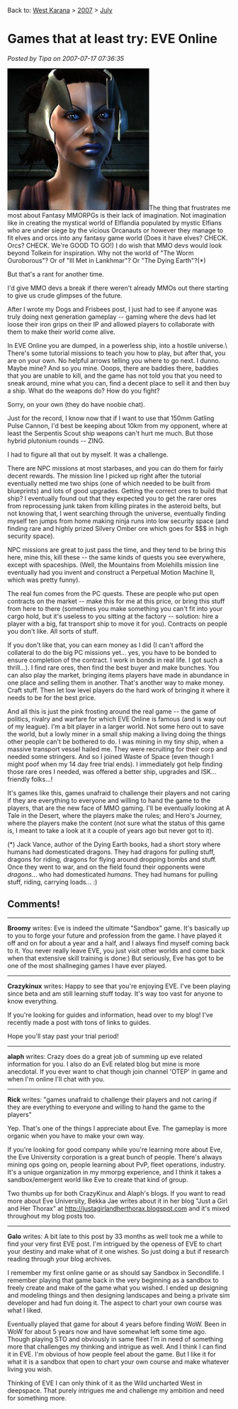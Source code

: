 Back to: [West Karana](/posts/westkarana.md) > [2007](/posts/2007/westkarana.md) > [July](./westkarana.md)
# Games that at least try: EVE Online

*Posted by Tipa on 2007-07-17 07:36:35*

![650627757.jpg](../../../uploads/2007/07/650627757.jpg)The thing that frustrates me most about Fantasy MMORPGs is their lack of imagination. Not imagination like in creating the mystical world of Elflandia populated by mystic Elfians who are under siege by the vicious Orcanauts or however they manage to fit elves and orcs into any fantasy game world (Does it have elves? CHECK. Orcs? CHECK. We're GOOD TO GO!) I do wish that MMO devs would look beyond Tolkein for inspiration. Why not the world of "The Worm Ouroborous"? Or of "Ill Met in Lankhmar"? Or "The Dying Earth"?(*)

But that's a rant for another time.

I'd give MMO devs a break if there weren't already MMOs out there starting to give us crude glimpses of the future.

After I wrote my Dogs and Frisbees post, I just had to see if anyone was truly doing next generation gameplay -- gaming where the devs had let loose their iron grips on their IP and allowed players to collaborate with them to make their world come alive.

In EVE Online you are dumped, in a powerless ship, into a hostile universe.\\ There's some tutorial missions to teach you how to play, but after that, you are on your own. No helpful arrows telling you where to go next. I dunno. Maybe mine? And so you mine. Ooops, there are baddies there, baddies that you are unable to kill, and the game has not told you that you need to sneak around, mine what you can, find a decent place to sell it and then buy a ship. What do the weapons do? How do you fight?

Sorry, on your own (they do have noobie chat).

Just for the record, I know now that if I want to use that 150mm Gatling Pulse Cannon, I'd best be keeping about 10km from my opponent, where at least the Serpentis Scout ship weapons can't hurt me much. But those hybrid plutonium rounds -- ZING.

I had to figure all that out by myself. It was a challenge.

There are NPC missions at most starbases, and you can do them for fairly decent rewards. The mission line I picked up right after the tutorial eventually netted me two ships (one of which needed to be built from blueprints) and lots of good upgrades. Getting the correct ores to build that ship? I eventually found out that they expected you to get the rarer ores from reprocessing junk taken from killing pirates in the asteroid belts, but not knowing that, I went searching through the universe, eventually finding myself ten jumps from home making ninja runs into low security space (and finding rare and highly prized Silvery Omber ore which goes for $$$ in high security space).

NPC missions are great to just pass the time, and they tend to be bring this here, mine this, kill these -- the same kinds of quests you see everywhere, except with spaceships. (Well, the Mountains from Molehills mission line eventually had you invent and construct a Perpetual Motion Machine II, which was pretty funny).

The real fun comes from the PC quests. These are people who put open contracts on the market -- make this for me at this price, or bring this stuff from here to there (sometimes you make something you can't fit into your cargo hold, but it's useless to you sitting at the factory -- solution: hire a player with a big, fat transport ship to move it for you). Contracts on people you don't like. All sorts of stuff.

If you don't like that, you can earn money as I did (I can't afford the collateral to do the big PC missions yet... yes, you have to be bonded to ensure completion of the contract. I work in bonds in real life. I got such a thrill...). I find rare ores, then find the best buyer and make bunches. You can also play the market, bringing items players have made in abundance in one place and selling them in another. That's another way to make money. Craft stuff. Then let low level players do the hard work of bringing it where it needs to be for the best price.

And all this is just the pink frosting around the real game -- the game of politics, rivalry and warfare for which EVE Online is famous (and is way out of my league). I'm a bit player in a larger world. Not some hero out to save the world, but a lowly miner in a small ship making a living doing the things other people can't be bothered to do. I was mining in my tiny ship, when a massive transport vessel hailed me. They were recruiting for their corp and needed some stringers. And so I joined Waste of Space (even though I might poof when my 14 day free trial ends). I immediately got help finding those rare ores I needed, was offered a better ship, upgrades and ISK... friendly folks...!

It's games like this, games unafraid to challenge their players and not caring if they are everything to everyone and willing to hand the game to the players, that are the new face of MMO gaming. I'll be eventually looking at A Tale in the Desert, where the players make the rules; and Hero's Journey, where the players make the content (not sure what the status of this game is, I meant to take a look at it a couple of years ago but never got to it).

(*) Jack Vance, author of the Dying Earth books, had a short story where humans had domesticated dragons. They had dragons for pulling stuff, dragons for riding, dragons for flying around dropping bombs and stuff. Once they went to war, and on the field found their opponents were *dragons*... who had domesticated *humans*. They had humans for pulling stuff, riding, carrying loads... :)
## Comments!

---

**Broomy** writes: Eve is indeed the ultimate "Sandbox" game. It's basically up to you to forge your future and profession from the game. I have played it off and on for about a year and a half, and I always find myself coming back to it. You never really leave EVE, you just visit other worlds and come back when that extensive skill training is done:) But seriously, Eve has got to be one of the most shallneging games I have ever played.

---

**Crazykinux** writes: Happy to see that you're enjoying EVE. I've been playing since beta and am still learning stuff today. It's way too vast for anyone to know everything.

If you're looking for guides and information, head over to my blog! I've recently made a post with tons of links to guides.

Hope you'll stay past your trial period!

---

**alaph** writes: Crazy does do a great job of summing up eve related information for you. I also do an EvE related blog but mine is more anecdotal. If you ever want to chat though join channel 'OTEP' in game and when I'm online I'll chat with you.

---

**Rick** writes: "games unafraid to challenge their players and not caring if they are everything to everyone and willing to hand the game to the players"

Yep. That's one of the things I appreciate about Eve. The gameplay is more organic when you have to make your own way.

If you're looking for good company while you're learning more about Eve, the Eve University corporation is a great bunch of people. There's always mining ops going on, people learning about PvP, fleet operations, industry. It's a unique organization in my mmorpg experience, and I think it takes a sandbox/emergent world like Eve to create that kind of group.

Two thumbs up for both CrazyKinux and Alaph's blogs. If you want to read more about Eve University, Bekka Jae writes about it in her blog "Just a Girl and Her Thorax" at http://justagirlandherthorax.blogspot.com and it's mixed throughout my blog posts too.

---

**Galo** writes: A bit late to this post by 33 months as well took me a while to find your very first EVE post. I'm intrigued by the openess of EVE to chart your destiny and make what of it one wishes. So just doing a but if research reading through your blog archives. 

I remember my first online game or as should say Sandbox in Secondlife. I remember playing that game back in the very beginning as a sandbox to freely create and make of the game what you wished. I ended up designing and modeling things and then designing landscapes and being a private sim developer and had fun doing it. The aspect to chart your own course was what I liked. 

Eventually played that game for about 4 years before finding WoW. Been in WoW for about 5 years now and have somewhat left some time ago. Though playing STO and obviously in same fleet I'm in need of something more that challenges my thinking and intrigue as well. And I think I can find it in EVE. I'm obvious of how people feel about the game. But I like it for what it is a sandbox that open to chart your own course and make whatever living you wish. 

Thinking of EVE I can only think of it as the Wild uncharted West in deepspace. That purely intrigues me and challenge my ambition and need for something more.

